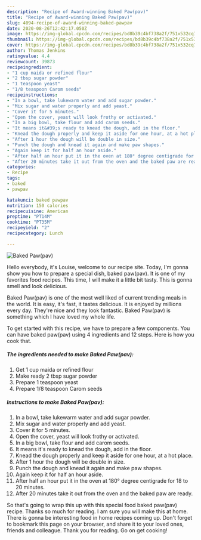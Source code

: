 ```yaml
---
description: "Recipe of Award-winning Baked Paw(pav)"
title: "Recipe of Award-winning Baked Paw(pav)"
slug: 4094-recipe-of-award-winning-baked-pawpav
date: 2020-08-26T12:42:17.050Z
image: https://img-global.cpcdn.com/recipes/bd8b39c4bf738a2f/751x532cq70/baked-pawpav-recipe-main-photo.jpg
thumbnail: https://img-global.cpcdn.com/recipes/bd8b39c4bf738a2f/751x532cq70/baked-pawpav-recipe-main-photo.jpg
cover: https://img-global.cpcdn.com/recipes/bd8b39c4bf738a2f/751x532cq70/baked-pawpav-recipe-main-photo.jpg
author: Thomas Jenkins
ratingvalue: 4.4
reviewcount: 39873
recipeingredient:
- "1 cup maida or refined flour"
- "2 tbsp sugar powder"
- "1 teaspoon yeast"
- "1/8 teaspoon Carom seeds"
recipeinstructions:
- "In a bowl, take lukewarm water and add sugar powder."
- "Mix sugar and water properly and add yeast."
- "Cover it for 5 minutes."
- "Open the cover, yeast will look frothy or activated."
- "In a big bowl, take flour and add carom seeds."
- "It means it&#39;s ready to knead the dough, add in the floor."
- "Knead the dough properly and keep it aside for one hour, at a hot place."
- "After 1 hour the dough will be double in size."
- "Punch the dough and knead it again and make paw shapes."
- "Again keep it for half an hour aside."
- "After half an hour put it in the oven at 180° degree centigrade for 18 to 20 minutes."
- "After 20 minutes take it out from the oven and the baked paw are ready."
categories:
- Recipe
tags:
- baked
- pawpav

katakunci: baked pawpav 
nutrition: 150 calories
recipecuisine: American
preptime: "PT14M"
cooktime: "PT35M"
recipeyield: "2"
recipecategory: Lunch

---
```



![Baked Paw(pav)](https://img-global.cpcdn.com/recipes/bd8b39c4bf738a2f/751x532cq70/baked-pawpav-recipe-main-photo.jpg)

Hello everybody, it's Louise, welcome to our recipe site. Today, I'm gonna show you how to prepare a special dish, baked paw(pav). It is one of my favorites food recipes. This time, I will make it a little bit tasty. This is gonna smell and look delicious.



Baked Paw(pav) is one of the most well liked of current trending meals in the world. It is easy, it's fast, it tastes delicious. It is enjoyed by millions every day. They're nice and they look fantastic. Baked Paw(pav) is something which I have loved my whole life.


To get started with this recipe, we have to prepare a few components. You can have baked paw(pav) using 4 ingredients and 12 steps. Here is how you cook that.

<!--inarticleads1-->

##### The ingredients needed to make Baked Paw(pav):

1. Get 1 cup maida or refined flour
1. Make ready 2 tbsp sugar powder
1. Prepare 1 teaspoon yeast
1. Prepare 1/8 teaspoon Carom seeds




<!--inarticleads2-->

##### Instructions to make Baked Paw(pav):

1. In a bowl, take lukewarm water and add sugar powder.
1. Mix sugar and water properly and add yeast.
1. Cover it for 5 minutes.
1. Open the cover, yeast will look frothy or activated.
1. In a big bowl, take flour and add carom seeds.
1. It means it&#39;s ready to knead the dough, add in the floor.
1. Knead the dough properly and keep it aside for one hour, at a hot place.
1. After 1 hour the dough will be double in size.
1. Punch the dough and knead it again and make paw shapes.
1. Again keep it for half an hour aside.
1. After half an hour put it in the oven at 180° degree centigrade for 18 to 20 minutes.
1. After 20 minutes take it out from the oven and the baked paw are ready.




So that's going to wrap this up with this special food baked paw(pav) recipe. Thanks so much for reading. I am sure you will make this at home. There is gonna be interesting food in home recipes coming up. Don't forget to bookmark this page on your browser, and share it to your loved ones, friends and colleague. Thank you for reading. Go on get cooking!
